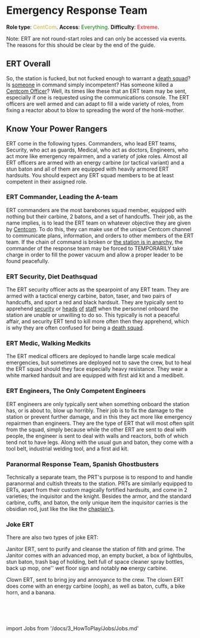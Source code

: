 # Emergency Response Team
**Role type**: <font color="#D4AF37">CentCom</font>. **Access**: <font color="green">Everything</font>. **Difficulty**: <font color="Red">Extreme</font>.


Note: ERT are not round-start roles and can only be accessed via events. The reasons for this should be clear by the end of the guide.
## ERT Overall


So, the station is fucked, but not fucked enough to warrant a [death squad](Death-Squad.md)? Is [someone](Captain.md) in command simply incompetent? Has someone killed a [Centcom Officer](Central-Command-Officer.md)? Well, its times like these that an ERT team may be sent, especially if one is requested using the communications console. The ERT officers are well armed and can adapt to fill a wide variety of roles, from fixing a reactor about to blow to spreading the word of the honk-mother.
## Know Your Power Rangers


ERT come in the following types. Commanders, who lead ERT teams, Security, who act as guards, Medical, who act as doctors, Engineers, who act more like emergency repairmen, and a variety of joke roles. Almost all ERT officers are armed with an energy carbine (or tactical variant) and a stun baton and all of them are equipped with heavily armored ERT hardsuits. You should expect any ERT squad members to be at least competent in their assigned role.
### ERT Commander, Leading the A-team


ERT commanders are the most barebones squad member, equipped with nothing but their carbine, 2 batons, and a set of handcuffs. Their job, as the name implies, is to lead the ERT team on whatever objective they are given by [Centcom](Admin.md). To do this, they can make use of the unique Centcom channel to communicate plans, information, and orders to other members of the ERT team. If the chain of command is broken or [the station is in anarchy](Battle-royale.md), the commander of the response team may be forced to TEMPORARILY take charge in order to fill the power vacuum and allow a proper leader to be found peacefully.
### ERT Security, Diet Deathsquad


The ERT security officer acts as the spearpoint of any ERT team. They are armed with a tactical energy carbine, baton, taser, and two pairs of handcuffs, and sport a red and black hardsuit. They are typically sent  to apprehend [security](Security.md) or [heads](Head-of-Personnel.md) [of](Chief-Engineer.md) [staff](Captain.md) when the personnel onboard the station are unable or unwilling to do so. This typically is not a peaceful affair, and security ERT tend to kill more often then they apprehend, which is why they are often confused for being a [death squad](Death-Squad.md).
### ERT Medic, Walking Medkits


The ERT medical officers are deployed to handle large scale medical emergencies, but sometimes are deployed not to save the crew, but to heal the ERT squad should they face especially heavy resistance. They wear a white marked hardsuit and are equipped with first aid kit and a medibelt.
### ERT Engineers, The Only Competent Engineers

ERT engineers are only typically sent when something onboard the station has, or is about to, blow up horribly. Their job is to fix the damage to the station or prevent further damage, and in this they act more like emergency repairmen than engineers. They are the type of ERT that will most often split from the squad, simply because while the other ERT are sent to deal with people, the engineer is sent to deal with walls and reactors, both of which tend not to have legs. Along with the usual gun and baton, they come with a tool belt, industrial welding tool, and a first aid kit.

### Paranormal Response Team, Spanish Ghostbusters

Technically a separate team, the PRT's purpose is to respond to and handle paranormal and cultish threats to the station. PRTs are similarly equipped to ERTs, apart from their custom magically fortified hardsuits, and come in 2 varieties; the inquisitor and the knight. Besides the armor, and the standard carbine, cuffs, and baton, the only unique item the inquisitor carries is the obsidian rod, just like the like the [chaplain's](Chaplain.md).

### Joke ERT

There are also two types of joke ERT:

Janitor ERT, sent to purify and cleanse the station of filth and grime. The Janitor comes with an advanced mop, an empty bucket, a box of lightbulbs, stun baton, trash bag of holding, belt full of space cleaner spray bottles, back up mop, one'' wet floor sign and notably **no** energy carbine.

Clown ERT, sent to bring joy and annoyance to the crew. The clown ERT does come with an energy carbine (ooph), as well as baton, cuffs, a bike horn, and a banana.



  <br/>
<br/>
<br/>

import Jobs from '/docs/3_HowToPlay/Jobs/Jobs.md'

<Jobs />

